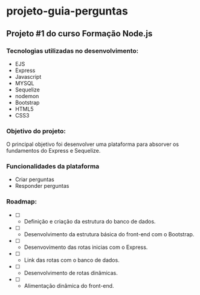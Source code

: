# projeto-guia-perguntas

## Projeto #1 do curso Formação Node.js

### Tecnologias utilizadas no desenvolvimento:

- EJS
- Express
- Javascript
- MYSQL
- Sequelize
- nodemon
- Bootstrap
- HTML5
- CSS3


### Objetivo do projeto:

O principal objetivo foi desenvolver uma plataforma para absorver os fundamentos do Express e Sequelize.  


### Funcionalidades da plataforma

- Criar perguntas 
- Responder perguntas


### Roadmap:

- [ ] - Definição e criação da estrutura do banco de dados.
- [ ] - Desenvolvimento da estrutura básica do front-end com o Bootstrap.
- [ ] - Desenvovimento das rotas inicias com o Express.
- [ ] - Link das rotas com o banco de dados.
- [ ] - Desenvolvimento de rotas dinâmicas.
- [ ] - Alimentação dinâmica do front-end.




